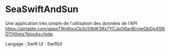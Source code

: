 # SeaSwiftAndSun

Une application très simple de l'utilisation des données de l'API https://airtable.com/appxT9ln6ixuCb3o1/tblK3Rx7YCJpO6anB/viwQbGp4SNDTH0mix?blocks=hide.

Langage : Swift
UI : SwiftUI
